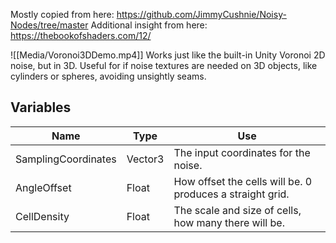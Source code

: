 Mostly copied from here: 
https://github.com/JimmyCushnie/Noisy-Nodes/tree/master 
Additional insight from here:
https://thebookofshaders.com/12/


![[Media/Voronoi3DDemo.mp4]]
Works just like the built-in Unity Voronoi 2D noise, but in 3D. Useful for if noise textures are needed on 3D objects, like cylinders or spheres, avoiding unsightly seams.
## Variables
| Name                | Type    | Use                                                       |
| ------------------- | ------- | --------------------------------------------------------- |
| SamplingCoordinates | Vector3 | The input coordinates for the noise.                      |
| AngleOffset         | Float   | How offset the cells will be. 0 produces a straight grid. |
| CellDensity         | Float   | The scale and size of cells, how many there will be.      |



